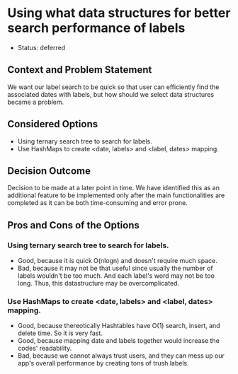 # Using what data structures for better search performance of labels

* Status: deferred

## Context and Problem Statement

We want our label search to be quick so that user can efficiently find the associated dates with labels, but how should we select data structures became a problem.


## Considered Options

* Using ternary search tree to search for labels.
* Use HashMaps to create <date, labels> and <label, dates> mapping.

## Decision Outcome

Decision to be made at a later point in time. We have identified this as an additional feature to be implemented only after the main functionalities are completed as it can be both time-consuming and error prone.

## Pros and Cons of the Options

###  Using ternary search tree to search for labels.

* Good, because it is quick O(nlogn) and doesn't require much space.
* Bad, because it may not be that useful since usually the number of labels wouldn't be too much. And each label's word may not be too long. Thus, this datastructure may be overcomplicated.

### Use HashMaps to create <date, labels> and <label, dates> mapping.

* Good, because thereotically Hashtables have O(1) search, insert, and delete time. So it is very fast.
* Good, because mapping date and labels together would increase the codes' readability.
* Bad, because we cannot always trust users, and they can mess up our app's overall performance by creating tons of trush labels.

